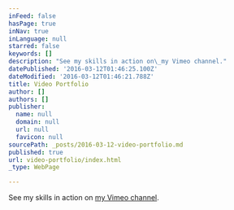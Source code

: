 ```yaml
---
inFeed: false
hasPage: true
inNav: true
inLanguage: null
starred: false
keywords: []
description: "See my skills in action on\_my Vimeo channel."
datePublished: '2016-03-12T01:46:25.100Z'
dateModified: '2016-03-12T01:46:21.788Z'
title: Video Portfolio
author: []
authors: []
publisher:
  name: null
  domain: null
  url: null
  favicon: null
sourcePath: _posts/2016-03-12-video-portfolio.md
published: true
url: video-portfolio/index.html
_type: WebPage

---
```

See my skills in action on [my Vimeo channel][0].

[0]: https://vimeo.com/user49852262